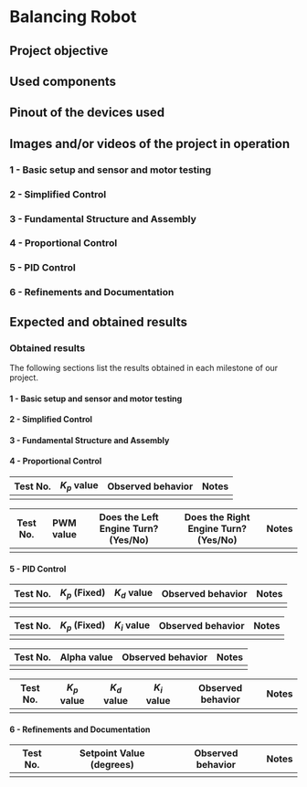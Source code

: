 # Balancing Robot

## Project objective

## Used components

## Pinout of the devices used

## Images and/or videos of the project in operation

### 1 - Basic setup and sensor and motor testing

### 2 - Simplified Control

### 3 - Fundamental Structure and Assembly

### 4 - Proportional Control

### 5 - PID Control

### 6 - Refinements and Documentation

## Expected and obtained results

### Obtained results

The following sections list the results obtained in each milestone of our project.

#### 1 - Basic setup and sensor and motor testing

#### 2 - Simplified Control

#### 3 - Fundamental Structure and Assembly

#### 4 - Proportional Control

| Test No. | $K_p$ value | Observed behavior | Notes |
|----------|-------------|-------------------|-------|
|          |             |                   |       | 

| Test No. | PWM value | Does the Left Engine Turn? (Yes/No) |  Does the Right Engine Turn? (Yes/No) | Notes |
|----------|-----------|-------------------------------------|---------------------------------------|-------|
|          |           |                                     |                                       |       |

#### 5 - PID Control

| Test No. | $K_p$ (Fixed) | $K_d$ value | Observed behavior | Notes |
|----------|---------------|-------------|-------------------|-------|
|          |               |             |                   |       |

| Test No. | $K_p$ (Fixed) | $K_i$ value | Observed behavior | Notes |
|----------|---------------|-------------|-------------------|-------|
|          |               |             |                   |       |

| Test No. | Alpha value | Observed behavior | Notes |
|----------|-------------|-------------------|-------|
|          |             |                   |       |

| Test No. | $K_p$ value | $K_d$ value | $K_i$ value | Observed behavior | Notes |
|----------|------------ |-------------|-------------|-------------------|-------|
|          |             |             |             |                   |       |

#### 6 - Refinements and Documentation

| Test No. | Setpoint Value (degrees) | Observed behavior | Notes |
|----------|--------------------------|-------------------|-------|
|          |                          |                   |       | 

